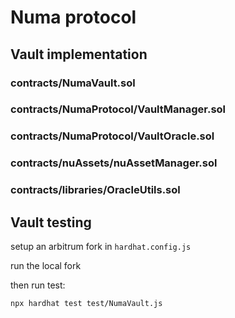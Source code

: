 # Numa protocol

## Vault implementation

### contracts/NumaVault.sol
### contracts/NumaProtocol/VaultManager.sol
### contracts/NumaProtocol/VaultOracle.sol
### contracts/nuAssets/nuAssetManager.sol
### contracts/libraries/OracleUtils.sol

## Vault testing

setup an arbitrum fork in `hardhat.config.js`

run the local fork

then run test:

```shell
npx hardhat test test/NumaVault.js
```

